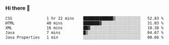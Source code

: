 ### Hi there 👋

<!--START_SECTION:waka-->

```txt
CSS               1 hr 22 mins    █████████████▒░░░░░░░░░░░   52.83 %
HTML              48 mins         ███████▓░░░░░░░░░░░░░░░░░   31.03 %
XML               16 mins         ██▓░░░░░░░░░░░░░░░░░░░░░░   10.38 %
Java              7 mins          █▒░░░░░░░░░░░░░░░░░░░░░░░   04.67 %
Java Properties   1 min           ░░░░░░░░░░░░░░░░░░░░░░░░░   00.66 %
```

<!--END_SECTION:waka-->


<!--
**AnkelMauCastillo/AnkelMauCastillo** is a ✨ _special_ ✨ repository because its `README.md` (this file) appears on your GitHub profile.

Here are some ideas to get you started:

- 🔭 I’m currently working on ...
- 🌱 I’m currently learning ...
- 👯 I’m looking to collaborate on ...
- 🤔 I’m looking for help with ...
- 💬 Ask me about ...
- 📫 How to reach me: ...
- 😄 Pronouns: ...
- ⚡ Fun fact: ...
-->
